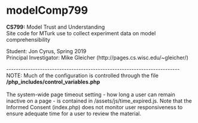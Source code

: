 # modelComp799
<p>
  <b>CS799:</b> Model Trust and Understanding<br />
  Site code for MTurk use to collect experiment data on model comprehensibility
</p>

<p>
  Student: Jon Cyrus, Spring 2019<br />
  Principal Investigator: Mike Gleicher (http://pages.cs.wisc.edu/~gleicher/)
</p>

<p>
  ------------------------------------------------------------------------<br />
  NOTE: Much of the configuration is controlled through the file
  <b>/php_includes/control_variables.php</b><br />
  <br />
  The system-wide page timeout setting - how long a user can remain inactive on
  a page - is contained in /assets/js/time_expired.js. Note that the Informed
  Consent (index.php) does not monitor user responsiveness to ensure adequate
  time for a user to review the material.
</p>
